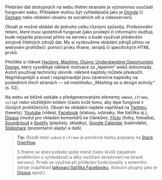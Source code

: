 Přebírání dat dostupných na webu třetími stranami je významnou součástí fungování webu. Příkladem mohou být vyhledávače jako je [Google](http://google.com) či [Seznam](http://seznam.cz) nebo vkládání obsahu ze sociálních sítí a videoserverů.

Obsah je možné skládat do jednoho celku různými způsoby. Profesionální řešení, které musí spolehlivě fungovat (jako prodejní či informační služba), bude nejspíše pracovat přímo na serveru a bude využívat především strojově čitelných zdrojů dat. My si vyzkoušíme skládání zdrojů přímo ve webovém prohlížeči: pomocí prvku iframe, skriptů či specifických HTML prvků.

Přečtěte si článek [Hacking, Mashing, Gluing: Understanding Opportunistic Design](http://webremix.org/readings/hackingmashinggluing.pdf), který vysvětluje některé motivace za „lepením“ webů dohromady. Autoři používají technický slovník: některé kapitoly můžete přeskočit. Nejpřístupnější a snad i nejzajímavější jsou závěrečné kapitolky na posledních třech stranách — od mezititulku *„Mashing as a design activity“* (s. 52).

Na webu se běžně setkáte s předgenerovanými elementy `embed`, `iframe`, `script` nebo složitějším kódem (často kvůli tomu, aby lépe fungoval v různých prohlížečích). Obsah ke vkládání najdete například na [Twitteru](http://twitter.com) (tweety), [Youtube](http://youtube.com) (videa), [Facebook](http://facebook.com) (statusy, odznaky, like tlačítka aj.), [Disqus](http://disqus.com) (modul pro vkládání komentářů ke článkům), [Flickr](http://.com) (fotky, fotoalba), [Soundcloud](http://soundcloud.com) a [Spotify](http://spotify.com) (playlisty, skladby), [Google Calendar](http://calendar.google.com) (kalendáře), [Slideshare](http://slideshare.com) (prezentační slajdy) a další. 

> **Tip:** Rozdíl mezi `embed` a `iframe` je poměrně hezky popsaný na [Stack
Overflow](http://stackoverflow.com/questions/16660559/difference-between-iframe-embed-and-object-elements/21115112#21115112).  

> S iframe se dnes potkáte spíše méně často (kvůli zásadním problémům s
vyhledávači a díky rozšíření skriptování na straně serveru). Prvek se využívá
při přidávání funkcionality z externího zdroje (například [lajkovací tlačítka
Facebooku](https://developers.facebook.com/docs/plugins/like-button), diskusní
pluginy jako je [Disqus](https://disqus.com) apod.).